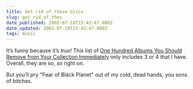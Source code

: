 ```yaml
---
title: Get rid of these discs
slug: get_rid_of_thes
date_published: 2002-07-18T23:43:47.000Z
date_updated: 2002-07-18T23:43:47.000Z
tags: music
---
```


It’s funny because it’s *true*! This list of [One Hundred Albums You Should Remove from Your Collection Immediately](http://www.jaguaro.org/feature/03-09-02_wesk.shtml) only includes 3 or 4 that I have. Overall, they are so, *so* right on.

But you’ll pry "Fear of Black Planet" out of my cold, dead hands, you sons of bitches.
